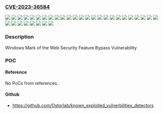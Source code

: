 ### [CVE-2023-36584](https://cve.mitre.org/cgi-bin/cvename.cgi?name=CVE-2023-36584)
![](https://img.shields.io/static/v1?label=Product&message=Windows%2010%20Version%201507&color=blue)
![](https://img.shields.io/static/v1?label=Product&message=Windows%2010%20Version%201607&color=blue)
![](https://img.shields.io/static/v1?label=Product&message=Windows%2010%20Version%201809&color=blue)
![](https://img.shields.io/static/v1?label=Product&message=Windows%2010%20Version%2021H2&color=blue)
![](https://img.shields.io/static/v1?label=Product&message=Windows%2010%20Version%2022H2&color=blue)
![](https://img.shields.io/static/v1?label=Product&message=Windows%2011%20version%2021H2&color=blue)
![](https://img.shields.io/static/v1?label=Product&message=Windows%2011%20version%2022H2&color=blue)
![](https://img.shields.io/static/v1?label=Product&message=Windows%20Server%202008%20%20Service%20Pack%202&color=blue)
![](https://img.shields.io/static/v1?label=Product&message=Windows%20Server%202008%20R2%20Service%20Pack%201&color=blue)
![](https://img.shields.io/static/v1?label=Product&message=Windows%20Server%202008%20Service%20Pack%202%20(Server%20Core%20installation)&color=blue)
![](https://img.shields.io/static/v1?label=Product&message=Windows%20Server%202008%20Service%20Pack%202&color=blue)
![](https://img.shields.io/static/v1?label=Product&message=Windows%20Server%202012%20(Server%20Core%20installation)&color=blue)
![](https://img.shields.io/static/v1?label=Product&message=Windows%20Server%202012%20R2%20(Server%20Core%20installation)&color=blue)
![](https://img.shields.io/static/v1?label=Product&message=Windows%20Server%202012%20R2&color=blue)
![](https://img.shields.io/static/v1?label=Product&message=Windows%20Server%202012&color=blue)
![](https://img.shields.io/static/v1?label=Product&message=Windows%20Server%202016%20(Server%20Core%20installation)&color=blue)
![](https://img.shields.io/static/v1?label=Product&message=Windows%20Server%202016&color=blue)
![](https://img.shields.io/static/v1?label=Product&message=Windows%20Server%202019%20(Server%20Core%20installation)&color=blue)
![](https://img.shields.io/static/v1?label=Product&message=Windows%20Server%202019&color=blue)
![](https://img.shields.io/static/v1?label=Product&message=Windows%20Server%202022&color=blue)
![](https://img.shields.io/static/v1?label=Version&message=10.0.0%3C%2010.0.10240.20232%20&color=brighgreen)
![](https://img.shields.io/static/v1?label=Version&message=10.0.0%3C%2010.0.14393.6351%20&color=brighgreen)
![](https://img.shields.io/static/v1?label=Version&message=10.0.0%3C%2010.0.17763.4974%20&color=brighgreen)
![](https://img.shields.io/static/v1?label=Version&message=10.0.0%3C%2010.0.19041.3570%20&color=brighgreen)
![](https://img.shields.io/static/v1?label=Version&message=10.0.0%3C%2010.0.19045.3570%20&color=brighgreen)
![](https://img.shields.io/static/v1?label=Version&message=10.0.0%3C%2010.0.20348.2031%20&color=brighgreen)
![](https://img.shields.io/static/v1?label=Version&message=10.0.0%3C%2010.0.22000.2538%20&color=brighgreen)
![](https://img.shields.io/static/v1?label=Version&message=10.0.0%3C%2010.0.22621.2428%20&color=brighgreen)
![](https://img.shields.io/static/v1?label=Version&message=6.0.0%3C%206.0.6003.22317%20&color=brighgreen)
![](https://img.shields.io/static/v1?label=Version&message=6.1.0%3C%206.1.7601.26769%20&color=brighgreen)
![](https://img.shields.io/static/v1?label=Version&message=6.2.0%3C%206.2.9200.24523%20&color=brighgreen)
![](https://img.shields.io/static/v1?label=Version&message=6.3.0%3C%206.3.9600.21620%20&color=brighgreen)
![](https://img.shields.io/static/v1?label=Vulnerability&message=Security%20Feature%20Bypass&color=brighgreen)

### Description

Windows Mark of the Web Security Feature Bypass Vulnerability

### POC

#### Reference
No PoCs from references.

#### Github
- https://github.com/Ostorlab/known_exploited_vulnerbilities_detectors

